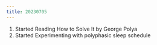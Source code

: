 ```yaml
---
title: 20230705
---
```


1. Started Reading How to Solve It by George Polya
1. Started Experimenting with polyphasic sleep schedule

